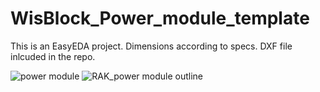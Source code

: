 # WisBlock_Power_module_template

This is an EasyEDA project.
Dimensions according to specs. DXF file inlcuded in the repo.

![power module](https://github.com/piecol/WisBlock_Power_module_template/assets/29545872/72d816a5-7aa9-4750-90f8-712951726bfa)
![RAK_power module outline](https://github.com/piecol/WisBlock_Power_module_template/assets/29545872/0e44d1e0-4c7b-4b9a-8e8a-33a72af6b9a9)
